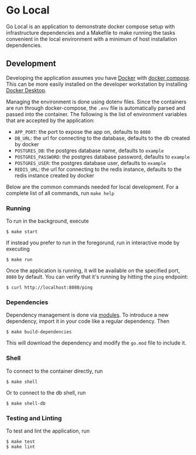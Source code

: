 Go Local
========

Go Local is an application to demonstrate docker compose setup with infrastructure dependencies and a Makefile to make running the tasks convenient in the local environment with a minimum of host installation dependencies.

## Development

Developing the application assumes you have [Docker](https://www.docker.com/) with [docker compose](https://docs.docker.com/compose/). This can be more easily installed on the developer workstation by installing [Docker Desktop](https://www.docker.com/products/docker-desktop/).

Managing the environment is done using dotenv files. Since the containers are run through docker-compose, the `.env` file is automatically parsed and passed into the container. The following is the list of environment variables that are accepted by the application:

* `APP_PORT`: the port to expose the app on, defaults to `8080`
* `DB_URL`: the url for connecting to the database, defaults to the db created by docker
* `POSTGRES_DB`: the postgres database name, defaults to `example`
* `POSTGRES_PASSWORD`: the postgres database password, defaults to `example`
* `POSTGRES_USER`: the postgres database user, defaults to `example`
* `REDIS_URL`: the url for connecting to the redis instance, defaults to the redis instance created by docker

Below are the common commands needed for local development. For a complete list of all commands, run `make help`

### Running

To run in the background, execute

```
$ make start
````

If instead you prefer to run in the foregorund, run in interactive mode by executing

```
$ make run
```

Once the application is running, it will be available on the specified port, `8080` by default. You can verify that it's running by hitting the `ping` endpoint:

```
$ curl http://localhost:8080/ping
```

### Dependencies

Dependency management is done via [modules](https://go.dev/blog/using-go-modules). To introduce a new dependency, import it in your code like a regular dependency. Then

```
$ make build-dependencies
```

This will download the dependency and modify the `go.mod` file to include it.


### Shell

To connect to the container directly, run

```
$ make shell
```

Or to connect to the db shell, run

```
$ make shell-db
```

### Testing and Linting

To test and lint the application, run

```
$ make test
$ make lint
```
